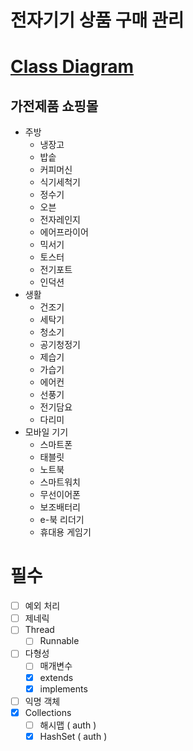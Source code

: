 # 전자기기 상품 구매 관리

# [Class Diagram](./ClassDiagram.md)

## 가전제품 쇼핑몰

- 주방
  - 냉장고
  - 밥솥
  - 커피머신
  - 식기세척기
  - 정수기
  - 오븐
  - 전자레인지
  - 에어프라이어
  - 믹서기
  - 토스터
  - 전기포트
  - 인덕션
- 생활
  - 건조기
  - 세탁기
  - 청소기
  - 공기청정기
  - 제습기
  - 가습기
  - 에어컨
  - 선풍기
  - 전기담요
  - 다리미
- 모바일 기기
  - 스마트폰
  - 태블릿
  - 노트북
  - 스마트워치
  - 무선이어폰
  - 보조배터리
  - e-북 리더기
  - 휴대용 게임기

# 필수

- [ ] 예외 처리
- [ ] 제네릭
- [ ] Thread
  - [ ] Runnable
- [ ] 다형성
  - [ ] 매개변수
  - [x] extends
  - [x] implements
- [ ] 익명 객체
- [x] Collections
  - [ ] 해시맵 ( auth )
  - [x] HashSet ( auth )

